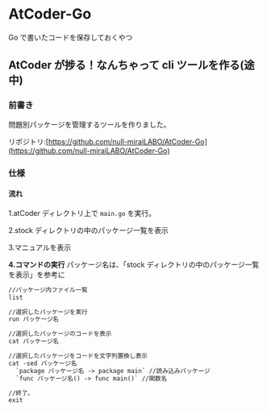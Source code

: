 # AtCoder-Go

Go で書いたコードを保存しておくやつ

## AtCoder が捗る！なんちゃって cli ツールを作る(途中)

### 前書き

問題別パッケージを管理するツールを作りました。

リポジトリ:[https://github.com/null-miraiLABO/AtCoder-Go](https://github.com/null-miraiLABO/AtCoder-Go)

### 仕様

#### 流れ

1.atCoder ディレクトリ上で `main.go` を実行。

2.stock ディレクトリの中のパッケージ一覧を表示

3.マニュアルを表示

**4.コマンドの実行**
パッケージ名は、「stock ディレクトリの中のパッケージ一覧を表示」を参考に

```diff
//パッケージ内ファイル一覧
list

//選択したパッケージを実行
run パッケージ名

//選択したパッケージのコードを表示
cat パッケージ名

//選択したパッケージをコードを文字列置換し表示
cat -sed パッケージ名
  `package パッケージ名 -> package main` //読み込みパッケージ
  `func パッケージ名() -> func main()` //関数名

//終了。
exit
```
